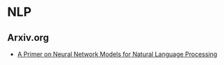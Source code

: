 # NLP

## Arxiv.org
- [A Primer on Neural Network Models for Natural Language Processing](https://arxiv.org/abs/1510.00726)

